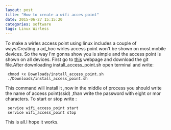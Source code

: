 ```yaml
---
layout: post
title: "How to create a wifi acces point"
date: 2015-06-27 15:15:20
categories: software
tags: Linux Wirless
---
```


To make a wirles access point using linux includes a couple of ways.Creating a ad_hoc wirles access point won't be shown on most mobile devices. 
So the way I'm gonna show you is simple and the access point is shown on all devices.
First go to [this](https://gist.github.com/dashohoxha/5767262) webpage and download the git file.After downloading install_access_point.sh open terminal and write:

```
 chmod +x Downloads/install_access_point.sh
 ./Downloads/install_access_point.sh
```

This command will install it ,now in the middle of process you should write the name of access point(ssid) ,than write the password with eight or mor characters.
To start or stop write :

```    
 service wifi_access_point start
 service wifi_access_point stop
```

This is all.I hope it works.

 
